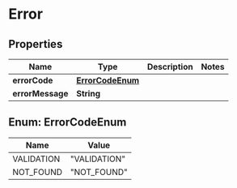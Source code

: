 

# Error


## Properties

| Name | Type | Description | Notes |
|------------ | ------------- | ------------- | -------------|
|**errorCode** | [**ErrorCodeEnum**](#ErrorCodeEnum) |  |  |
|**errorMessage** | **String** |  |  |



## Enum: ErrorCodeEnum

| Name | Value |
|---- | -----|
| VALIDATION | &quot;VALIDATION&quot; |
| NOT_FOUND | &quot;NOT_FOUND&quot; |



